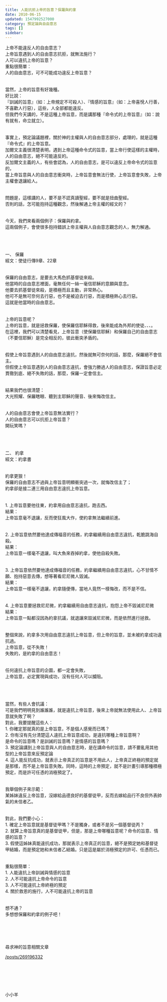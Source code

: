 ```yaml
---
title: 人能抗拒上帝的旨意？保羅與約拿
date: 2010-06-15
updated: 1547992527000
category: 預定論與自由意志
tags: []
sidebar: 
---
```


<p>上帝不能違反人的自由意志？<br/>
上帝旨意遇到人的自由意志抗拒，就無法施行？<br/>
人可以違抗上帝的旨意？<br/>
<!--more-->重點很簡單：<br/>
人的自由意志，可不可能成功違反上帝旨意？<br/>
<br/>
<br/>
當然，上帝的旨意有好幾種。<br/>
好比說：<br/>
『訓誡的旨意』（如：上帝規定不可殺人）、『情感的旨意』（如：上帝喜悅人行善，不喜歡人行惡），這些，人全部都能違反。<br/>
但我們今天講的，不是這種上帝旨意，而是講那種『命令式的上帝旨意』（如：說有就有，命立就立）。<br/>
<br/>
<br/>
事實上，預定論議題裡，關於神的主權與人的自由意志部分，處理的，就是這種『命令式』的上帝旨意。<br/>
加爾文主義很清楚表明，遇到上帝這種命令式的旨意，當上帝行使這樣的主權時，人的自由意志，絕不可能違反的。<br/>
反加爾文主義的人，有些會認為，人的自由意志，是可以違反上帝命令式的旨意的，<br/>
當上帝旨意與人的自由意志衝突時，上帝旨意會無法行使，上帝旨意會失敗，上帝主權會退讓給人。<br/>
<br/>
<br/>
問題是，這樣講的人，要不是不認真讀聖經，要不就是扭曲聖經。<br/>
否則的話，怎可能抱持這種觀念，然後解通上帝主權的經文的？<br/>
<br/>
<br/>
今天，我們來看兩個例子：保羅與約拿。<br/>
這兩個例子，會使很多抱持錯誤上帝主權與人自由意志觀念的人，無力解通。<br/>
<br/>
<br/>
<br/>
<br/>
一、 保羅<br/>
經文：使徒行傳9章、22章<br/>
<br/>
<br/>
保羅的自由意志，是要去大馬色抓基督徒來殺。<br/>
他當時的自由意志裡面，毫無任何一絲一毫信耶穌的意願與意念。<br/>
他要去抓基督徒來殺，是積極而且主動，非常熱心。<br/>
他可不是無可奈何去行惡，也不是被迫去行惡，而是積極熱心去行惡。<br/>
這就是他當時的自由意志。<br/>
<br/>
<br/>
上帝的旨意呢？<br/>
上帝的旨意，就是拯救保羅，使保羅信耶穌得救，後來能成為外邦的使徒、、、。<br/>
在這裡，我們可以清楚看見，上帝旨意（使保羅信耶穌）和保羅自己的自由意志（不要信耶穌）是完全相反的，彼此衝突矛盾的。<br/>
<br/>
<br/>
假使上帝旨意遇到人的自由意志違抗，然後就無可奈何的話，那麼，保羅絕不會信主。<br/>
但假使上帝旨意遇到人的自由意志違抗，會強力勝過人的自由意志，保證旨意必定貫徹到底、絕不失敗的話，那麼，保羅一定會信主。<br/>
<br/>
<br/>
結果我們也很清楚：<br/>
大光照耀、保羅瞎眼、聽到主耶穌的聲音、後來悔改信主。<br/>
<br/>
<br/>
人的自由意志會使上帝旨意無法實行？<br/>
人的自由意志可以抗拒上帝旨意？<br/>
開玩笑嗎？<br/>
<br/>
<br/>
<br/>
<br/>
二、 約拿<br/>
經文：約拿書<br/>
<br/>
<br/>
約拿更狠！<br/>
保羅的自由意志不過與上帝旨意明顯衝突過一次，就悔改信主了；<br/>
約拿卻是接二連三用自由意志違抗上帝旨意。<br/>
<br/>
<br/>
1. 上帝旨意要他往東，約拿用自由意志違抗，跑去西。<br/>
結果：<br/>
上帝旨意毫不退讓，反而使狂風大作，使約拿無法繼續前進。<br/>
<br/>
<br/>
2. 上帝旨意依然要他達成傳福音的任務，約拿繼續用自由意志違抗，乾脆跳海自殺。<br/>
結果：<br/>
上帝旨意一樣毫不退讓，叫大魚來吞掉約拿，使他自殺失敗。<br/>
<br/>
<br/>
3. 上帝旨意依然要他達成傳福音的任務，約拿繼續用自由意志違抗，心不甘情不願、抱持惡意去傳，想等著看尼尼微人毀滅。<br/>
結果：<br/>
上帝旨意一樣毫不退讓，約拿隨便傳，當地人竟然一樣悔改，而不是不信。<br/>
<br/>
<br/>
4. 上帝旨意要拯救尼尼微，約拿繼續用自由意志違抗，抱怨上帝不毀滅尼尼微<br/>
結果：<br/>
上帝旨意一點都沒因為約拿抗議，就退讓來毀滅尼尼微，而是依然進行拯救。<br/>
<br/>
<br/>
整個來說，約拿多次用自由意志違抗上帝旨意，但上帝的旨意，並未被約拿成功違抗過。<br/>
上帝旨意，從不失敗！<br/>
失敗的，是約拿的自由意志！<br/>
<br/>
<br/>
任何違抗上帝旨意的企圖，都一定會失敗，<br/>
上帝旨意，必定實現與成功，沒有任何人可以攔阻。<br/>
<br/>
<br/>
<br/>
<br/>
當然，有些人會抗議：<br/>
可是我們明明見到誰誰誰，就是違抗上帝旨意，後來上帝就無法使用此人、上帝旨意就失敗了啊？<br/>
對此，我要提醒這些人：<br/>
1. 你確定那就真的是上帝旨意，不是個人感覺而已嗎？<br/>
2. 你有沒有先分清楚這人違抗上帝旨意成功，是違抗哪種上帝旨意啊？<br/>
是命令的旨意嗎？是訓誡的旨意嗎？是情感的旨意嗎？<br/>
3. 預定論講到上帝旨意與人的自由意志時，是在講命令的旨意，請不要亂用其他型的上帝旨意來反預定論<br/>
4. 這人能反抗成功，就表示上帝真正的旨意是不用此人，上帝真正終極的預定就是那樣，而不是上帝旨意失敗。同時，這時的上帝預定，就不是計畫引導那種積極預定，而是許可任憑的消極預定了。<br/>
<br/>
<br/>
我舉個例子來示範：<br/>
某姊妹違反上帝旨意，沒嫁給品德良好的基督徒甲，反而去嫁給品行不良但外表帥氣的未信者乙。<br/>
<br/>
<br/>
對此，我們要小心：<br/>
1. 確定上帝旨意就是基督徒甲嗎？不是獨身，或者不是另一個基督徒丙？<br/>
2. 就算上帝旨意真的是基督徒甲，但是，那是上帝哪種旨意呢？命令的旨意、情感的旨意？<br/>
3. 假使這姊妹真能違抗成功，那就表示上帝真正的旨意，絕不是預定她和基督徒甲結婚，而是預定她和未信者乙結婚。只是這是屬於消極預定的許可、任憑而已。<br/>
<br/>
<br/>
重點很簡單：<br/>
1. 人能違抗上帝訓誡與情感的旨意<br/>
2. 人不可能違抗上帝命令的旨意<br/>
3. 人不可能違抗上帝終極的預定<br/>
4. 關於救恩的施行，人不可能違抗上帝的旨意<br/>
<br/>
<br/>
想不通？<br/>
多想想保羅和約拿的例子吧！<br/>
<br/>
<br/>
<br/>
<br/>
<br/>
尋求神的旨意相關文章</p>
<p><a href="/posts/269196332" target="_blank">/posts/269196332</a><br/>
<br/>
<br/>
<br/>
<br/>
<br/>
<br/>
小小羊</p>

